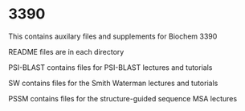# 3390

This contains auxilary files and supplements for Biochem 3390

README files are in each directory

PSI-BLAST contains files for PSI-BLAST lectures and tutorials

SW contains files for the Smith Waterman lectures and tutorials

PSSM contains files for the structure-guided sequence MSA lectures
